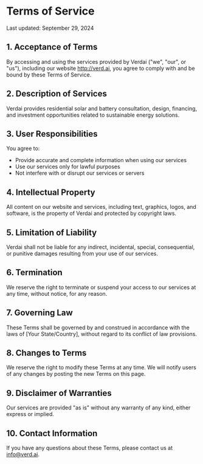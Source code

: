 # Terms of Service

Last updated: September 29, 2024

## 1. Acceptance of Terms

By accessing and using the services provided by Verdai ("we", "our", or "us"), including our website http://verd.ai, you agree to comply with and be bound by these Terms of Service.

## 2. Description of Services

Verdai provides residential solar and battery consultation, design, financing, and investment opportunities related to sustainable energy solutions.

## 3. User Responsibilities

You agree to:

- Provide accurate and complete information when using our services
- Use our services only for lawful purposes
- Not interfere with or disrupt our services or servers

## 4. Intellectual Property

All content on our website and services, including text, graphics, logos, and software, is the property of Verdai and protected by copyright laws.

## 5. Limitation of Liability

Verdai shall not be liable for any indirect, incidental, special, consequential, or punitive damages resulting from your use of our services.

## 6. Termination

We reserve the right to terminate or suspend your access to our services at any time, without notice, for any reason.

## 7. Governing Law

These Terms shall be governed by and construed in accordance with the laws of [Your State/Country], without regard to its conflict of law provisions.

## 8. Changes to Terms

We reserve the right to modify these Terms at any time. We will notify users of any changes by posting the new Terms on this page.

## 9. Disclaimer of Warranties

Our services are provided "as is" without any warranty of any kind, either express or implied.

## 10. Contact Information

If you have any questions about these Terms, please contact us at info@verd.ai.

